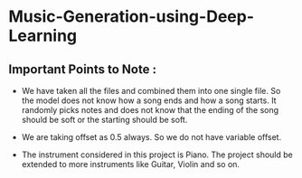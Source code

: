# Music-Generation-using-Deep-Learning

## Important Points to Note : 

* We have taken all the files and combined them into one single file. So the model does not know how a song ends and how a song starts. It randomly picks notes and does not know that the ending of the song should be soft or the starting should be soft.

* We are taking offset as 0.5 always. So we do not have variable offset.

* The instrument considered in this project is Piano. The project should be extended to more instruments like Guitar, Violin and so on.
